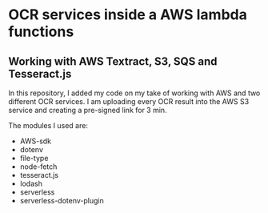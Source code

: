 # OCR services inside a AWS lambda functions
## Working with AWS Textract, S3, SQS and Tesseract.js

In this repository, I added my code on my take of working 
with AWS and two different OCR services. 
I am uploading every OCR result into the AWS S3 service 
and creating a pre-signed link for 3 min.

The modules I used are:
 * AWS-sdk
 * dotenv
 * file-type
 * node-fetch
 * tesseract.js
 * lodash
 * serverless
 * serverless-dotenv-plugin
